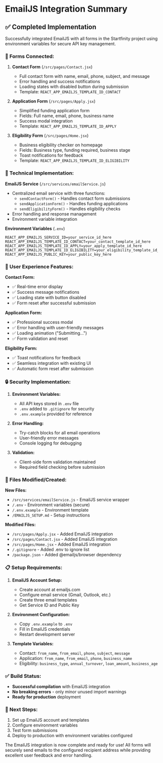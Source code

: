 # EmailJS Integration Summary

## ✅ **Completed Implementation**

Successfully integrated EmailJS with all forms in the Startfinity project using environment variables for secure API key management.

### **📧 Forms Connected:**

1. **Contact Form** (`/src/pages/Contact.jsx`)
   - Full contact form with name, email, phone, subject, and message
   - Error handling and success notifications
   - Loading states with disabled button during submission
   - Template: `REACT_APP_EMAILJS_TEMPLATE_ID_CONTACT`

2. **Application Form** (`/src/pages/Apply.jsx`)
   - Simplified funding application form
   - Fields: Full name, email, phone, business name
   - Success modal integration
   - Template: `REACT_APP_EMAILJS_TEMPLATE_ID_APPLY`

3. **Eligibility Form** (`/src/pages/Home.jsx`)
   - Business eligibility checker on homepage
   - Fields: Business type, funding required, business stage
   - Toast notifications for feedback
   - Template: `REACT_APP_EMAILJS_TEMPLATE_ID_ELIGIBILITY`

### **🔧 Technical Implementation:**

**EmailJS Service** (`/src/services/emailService.js`)
- Centralized email service with three functions:
  - `sendContactForm()` - Handles contact form submissions
  - `sendApplicationForm()` - Handles funding applications
  - `sendEligibilityForm()` - Handles eligibility checks
- Error handling and response management
- Environment variable integration

**Environment Variables** (`.env`)
```env
REACT_APP_EMAILJS_SERVICE_ID=your_service_id_here
REACT_APP_EMAILJS_TEMPLATE_ID_CONTACT=your_contact_template_id_here
REACT_APP_EMAILJS_TEMPLATE_ID_APPLY=your_apply_template_id_here
REACT_APP_EMAILJS_TEMPLATE_ID_ELIGIBILITY=your_eligibility_template_id_here
REACT_APP_EMAILJS_PUBLIC_KEY=your_public_key_here
```

### **🎨 User Experience Features:**

**Contact Form:**
- ✅ Real-time error display
- ✅ Success message notifications
- ✅ Loading state with button disabled
- ✅ Form reset after successful submission

**Application Form:**
- ✅ Professional success modal
- ✅ Error handling with user-friendly messages
- ✅ Loading animation ("Submitting...")
- ✅ Form validation and reset

**Eligibility Form:**
- ✅ Toast notifications for feedback
- ✅ Seamless integration with existing UI
- ✅ Automatic form reset after submission

### **🔒 Security Implementation:**

1. **Environment Variables:**
   - All API keys stored in `.env` file
   - `.env` added to `.gitignore` for security
   - `.env.example` provided for reference

2. **Error Handling:**
   - Try-catch blocks for all email operations
   - User-friendly error messages
   - Console logging for debugging

3. **Validation:**
   - Client-side form validation maintained
   - Required field checking before submission

### **📁 Files Modified/Created:**

**New Files:**
- `/src/services/emailService.js` - EmailJS service wrapper
- `/.env` - Environment variables (secure)
- `/.env.example` - Environment template
- `/EMAILJS_SETUP.md` - Setup instructions

**Modified Files:**
- `/src/pages/Apply.jsx` - Added EmailJS integration
- `/src/pages/Contact.jsx` - Added EmailJS integration  
- `/src/pages/Home.jsx` - Added EmailJS integration
- `/.gitignore` - Added .env to ignore list
- `/package.json` - Added @emailjs/browser dependency

### **📋 Setup Requirements:**

1. **EmailJS Account Setup:**
   - Create account at emailjs.com
   - Configure email service (Gmail, Outlook, etc.)
   - Create three email templates
   - Get Service ID and Public Key

2. **Environment Configuration:**
   - Copy `.env.example` to `.env`
   - Fill in EmailJS credentials
   - Restart development server

3. **Template Variables:**
   - Contact: `from_name`, `from_email`, `phone`, `subject`, `message`
   - Application: `from_name`, `from_email`, `phone`, `business_name`
   - Eligibility: `business_type`, `annual_turnover`, `loan_amount`, `business_age`

### **✅ Build Status:**
- **Successful compilation** with EmailJS integration
- **No breaking errors** - only minor unused import warnings
- **Ready for production** deployment

### **🚀 Next Steps:**
1. Set up EmailJS account and templates
2. Configure environment variables
3. Test form submissions
4. Deploy to production with environment variables configured

The EmailJS integration is now complete and ready for use! All forms will securely send emails to the configured recipient address while providing excellent user feedback and error handling.